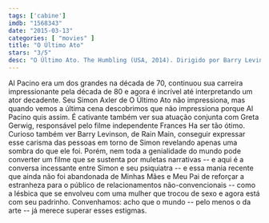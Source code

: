 ```yaml
---
tags: ['cabine']
imdb: "1568343"
date: "2015-03-13"
categories: [ "movies" ]
title: "O Último Ato"
stars: "3/5"
desc: "O Último Ato. The Humbling (USA, 2014). Dirigido por Barry Levinson. Escrito por Buck Henry, Philip Roth, Michal Zebede. Com Al Pacino, Kyra Sedgwick, Greta Gerwig, Dianne Wiest, Dylan Baker, Dan Hedaya, Charles Grodin, Nina Arianda, Li Jun Li."
---
```

Al Pacino era um dos grandes na década de 70, continuou sua carreira impressionante pela década de 80 e agora é incrível até interpretando um ator decadente. Seu Simon Axler de O Último Ato não impressiona, mas quando vemos a última cena descobrimos que não impressiona porque Al Pacino quis assim. É cativante também ver sua atuação conjunta com Greta Gerwig, responsável pelo filme independente Frances Ha ser tão ótimo. Curioso também ver Barry Levinson, de Rain Main, conseguir expressar esse carisma das pessoas em torno de Simon revelando apenas uma sombra do que ele foi. Porém, nem toda a genialidade do mundo pode converter um filme que se sustenta por muletas narrativas -- e aqui é a conversa incessante entre Simon e seu psiquiatra -- e essa mania recente que ainda não foi abandonada de Minhas Mães e Meu Pai de reforçar a estranheza para o público de relacionamentos não-convencionais -- como a lésbica que se envolveu com uma mulher que trocou de sexo e agora está com seu padrinho. Convenhamos: acho que o mundo -- pelo menos o da arte -- já merece superar esses estigmas.
